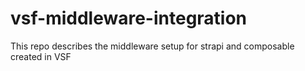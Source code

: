 # vsf-middleware-integration
This repo describes the middleware setup for strapi and composable created in VSF
